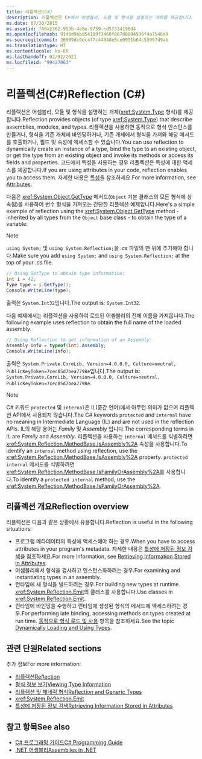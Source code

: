 ```yaml
---
title: 리플렉션(C#)
description: 리플렉션은 C#에서 어셈블리, 모듈 및 형식을 설명하는 개체를 제공합니다. 코드에 특성이 포함되어 있으면 리플렉션을 사용하여 액세스할 수 있습니다.
ms.date: 07/20/2015
ms.assetid: f80a2362-953b-4e8e-9759-cd5f334190d4
ms.openlocfilehash: 91d6d9bbd54199f3468f867d8804596f4a7546d9
ms.sourcegitcommit: 38999dc0ec4f7c4404de5ce0951b64c55997d9ab
ms.translationtype: HT
ms.contentlocale: ko-KR
ms.lasthandoff: 02/02/2021
ms.locfileid: "99427063"
---
```

# <a name="reflection-c"></a><span data-ttu-id="8eecd-104">리플렉션(C#)</span><span class="sxs-lookup"><span data-stu-id="8eecd-104">Reflection (C#)</span></span>

<span data-ttu-id="8eecd-105">리플렉션은 어셈블리, 모듈 및 형식을 설명하는 개체(<xref:System.Type> 형식)를 제공합니다.</span><span class="sxs-lookup"><span data-stu-id="8eecd-105">Reflection provides objects (of type <xref:System.Type>) that describe assemblies, modules, and types.</span></span> <span data-ttu-id="8eecd-106">리플렉션을 사용하면 동적으로 형식 인스턴스를 만들거나, 형식을 기존 개체에 바인딩하거나, 기존 개체에서 형식을 가져와 해당 메서드를 호출하거나, 필드 및 속성에 액세스할 수 있습니다.</span><span class="sxs-lookup"><span data-stu-id="8eecd-106">You can use reflection to dynamically create an instance of a type, bind the type to an existing object, or get the type from an existing object and invoke its methods or access its fields and properties.</span></span> <span data-ttu-id="8eecd-107">코드에서 특성을 사용하는 경우 리플렉션은 특성에 대한 액세스를 제공합니다.</span><span class="sxs-lookup"><span data-stu-id="8eecd-107">If you are using attributes in your code, reflection enables you to access them.</span></span> <span data-ttu-id="8eecd-108">자세한 내용은 [특성](../../../standard/attributes/index.md)을 참조하세요.</span><span class="sxs-lookup"><span data-stu-id="8eecd-108">For more information, see [Attributes](../../../standard/attributes/index.md).</span></span>

<span data-ttu-id="8eecd-109">다음은 <xref:System.Object.GetType> 메서드(`Object` 기본 클래스의 모든 형식에 상속됨)를 사용하여 변수 형식을 가져오는 간단한 리플렉션 예제입니다.</span><span class="sxs-lookup"><span data-stu-id="8eecd-109">Here's a simple example of reflection using the <xref:System.Object.GetType> method - inherited by all types from the `Object` base class - to obtain the type of a variable:</span></span>

> [!NOTE]
> <span data-ttu-id="8eecd-110">`using System;` 및 `using System.Reflection;`을 *.cs* 파일의 맨 위에 추가해야 합니다.</span><span class="sxs-lookup"><span data-stu-id="8eecd-110">Make sure you add `using System;` and `using System.Reflection;` at the top of your *.cs* file.</span></span>

```csharp
// Using GetType to obtain type information:
int i = 42;
Type type = i.GetType();
Console.WriteLine(type);
```

<span data-ttu-id="8eecd-111">출력은 `System.Int32`입니다.</span><span class="sxs-lookup"><span data-stu-id="8eecd-111">The output is: `System.Int32`.</span></span>

<span data-ttu-id="8eecd-112">다음 예제에서는 리플렉션을 사용하여 로드된 어셈블리의 전체 이름을 가져옵니다.</span><span class="sxs-lookup"><span data-stu-id="8eecd-112">The following example uses reflection to obtain the full name of the loaded assembly.</span></span>

```csharp
// Using Reflection to get information of an Assembly:
Assembly info = typeof(int).Assembly;
Console.WriteLine(info);
```

<span data-ttu-id="8eecd-113">출력은 `System.Private.CoreLib, Version=4.0.0.0, Culture=neutral, PublicKeyToken=7cec85d7bea7798e`입니다.</span><span class="sxs-lookup"><span data-stu-id="8eecd-113">The output is: `System.Private.CoreLib, Version=4.0.0.0, Culture=neutral, PublicKeyToken=7cec85d7bea7798e`.</span></span>

> [!NOTE]
> <span data-ttu-id="8eecd-114">C# 키워드 `protected` 및 `internal`은 IL(중간 언어)에서 아무런 의미가 없으며 리플렉션 API에서 사용되지 않습니다.</span><span class="sxs-lookup"><span data-stu-id="8eecd-114">The C# keywords `protected` and `internal` have no meaning in Intermediate Language (IL) and are not used in the reflection APIs.</span></span> <span data-ttu-id="8eecd-115">IL의 해당 용어는 *Family* 및 *Assembly* 입니다.</span><span class="sxs-lookup"><span data-stu-id="8eecd-115">The corresponding terms in IL are *Family* and *Assembly*.</span></span> <span data-ttu-id="8eecd-116">리플렉션을 사용하는 `internal` 메서드를 식별하려면 <xref:System.Reflection.MethodBase.IsAssembly%2A> 속성을 사용합니다.</span><span class="sxs-lookup"><span data-stu-id="8eecd-116">To identify an `internal` method using reflection, use the <xref:System.Reflection.MethodBase.IsAssembly%2A> property.</span></span> <span data-ttu-id="8eecd-117">`protected internal` 메서드를 식별하려면 <xref:System.Reflection.MethodBase.IsFamilyOrAssembly%2A>를 사용합니다.</span><span class="sxs-lookup"><span data-stu-id="8eecd-117">To identify a `protected internal` method, use the <xref:System.Reflection.MethodBase.IsFamilyOrAssembly%2A>.</span></span>

## <a name="reflection-overview"></a><span data-ttu-id="8eecd-118">리플렉션 개요</span><span class="sxs-lookup"><span data-stu-id="8eecd-118">Reflection overview</span></span>

<span data-ttu-id="8eecd-119">리플렉션은 다음과 같은 상황에서 유용합니다.</span><span class="sxs-lookup"><span data-stu-id="8eecd-119">Reflection is useful in the following situations:</span></span>

- <span data-ttu-id="8eecd-120">프로그램 메타데이터의 특성에 액세스해야 하는 경우.</span><span class="sxs-lookup"><span data-stu-id="8eecd-120">When you have to access attributes in your program's metadata.</span></span> <span data-ttu-id="8eecd-121">자세한 내용은 [특성에 저장된 정보 검색](../../../standard/attributes/retrieving-information-stored-in-attributes.md)을 참조하세요.</span><span class="sxs-lookup"><span data-stu-id="8eecd-121">For more information, see [Retrieving Information Stored in Attributes](../../../standard/attributes/retrieving-information-stored-in-attributes.md).</span></span>
- <span data-ttu-id="8eecd-122">어셈블리에서 형식을 검사하고 인스턴스화하려는 경우.</span><span class="sxs-lookup"><span data-stu-id="8eecd-122">For examining and instantiating types in an assembly.</span></span>
- <span data-ttu-id="8eecd-123">런타임에 새 형식을 빌드하려는 경우.</span><span class="sxs-lookup"><span data-stu-id="8eecd-123">For building new types at runtime.</span></span> <span data-ttu-id="8eecd-124"><xref:System.Reflection.Emit>의 클래스를 사용합니다.</span><span class="sxs-lookup"><span data-stu-id="8eecd-124">Use classes in <xref:System.Reflection.Emit>.</span></span>
- <span data-ttu-id="8eecd-125">런타임에 바인딩을 수행하고 런타임에 생성된 형식의 메서드에 액세스하려는 경우.</span><span class="sxs-lookup"><span data-stu-id="8eecd-125">For performing late binding, accessing methods on types created at run time.</span></span> <span data-ttu-id="8eecd-126">[동적으로 형식 로드 및 사용](../../../framework/reflection-and-codedom/dynamically-loading-and-using-types.md) 항목을 참조하세요.</span><span class="sxs-lookup"><span data-stu-id="8eecd-126">See the topic [Dynamically Loading and Using Types](../../../framework/reflection-and-codedom/dynamically-loading-and-using-types.md).</span></span>

## <a name="related-sections"></a><span data-ttu-id="8eecd-127">관련 단원</span><span class="sxs-lookup"><span data-stu-id="8eecd-127">Related sections</span></span>

<span data-ttu-id="8eecd-128">추가 정보</span><span class="sxs-lookup"><span data-stu-id="8eecd-128">For more information:</span></span>

- [<span data-ttu-id="8eecd-129">리플렉션</span><span class="sxs-lookup"><span data-stu-id="8eecd-129">Reflection</span></span>](../../../framework/reflection-and-codedom/reflection.md)
- [<span data-ttu-id="8eecd-130">형식 정보 보기</span><span class="sxs-lookup"><span data-stu-id="8eecd-130">Viewing Type Information</span></span>](../../../framework/reflection-and-codedom/viewing-type-information.md)
- [<span data-ttu-id="8eecd-131">리플렉션 및 제네릭 형식</span><span class="sxs-lookup"><span data-stu-id="8eecd-131">Reflection and Generic Types</span></span>](../../../framework/reflection-and-codedom/reflection-and-generic-types.md)
- <xref:System.Reflection.Emit>
- [<span data-ttu-id="8eecd-132">특성에 저장된 정보 검색</span><span class="sxs-lookup"><span data-stu-id="8eecd-132">Retrieving Information Stored in Attributes</span></span>](../../../standard/attributes/retrieving-information-stored-in-attributes.md)

## <a name="see-also"></a><span data-ttu-id="8eecd-133">참고 항목</span><span class="sxs-lookup"><span data-stu-id="8eecd-133">See also</span></span>

- [<span data-ttu-id="8eecd-134">C# 프로그래밍 가이드</span><span class="sxs-lookup"><span data-stu-id="8eecd-134">C# Programming Guide</span></span>](../index.md)
- [<span data-ttu-id="8eecd-135">.NET 어셈블리</span><span class="sxs-lookup"><span data-stu-id="8eecd-135">Assemblies in .NET</span></span>](../../../standard/assembly/index.md)
